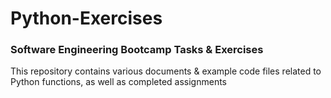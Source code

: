 # Python-Exercises
### Software Engineering Bootcamp Tasks &amp; Exercises
This repository contains various documents &amp; example code files related to Python functions, as well as completed assignments
